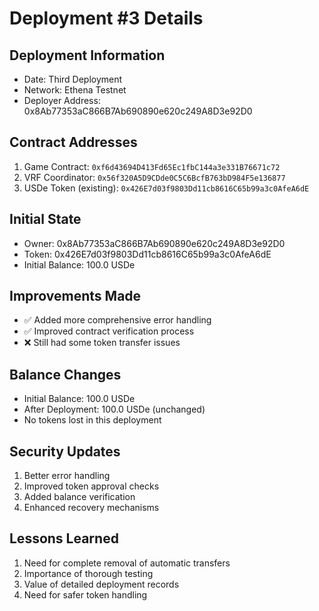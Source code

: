 # Deployment #3 Details

## Deployment Information
- Date: Third Deployment
- Network: Ethena Testnet
- Deployer Address: 0x8Ab77353aC866B7Ab690890e620c249A8D3e92D0

## Contract Addresses
1. Game Contract: `0xf6d43694D413Fd65Ec1fbC144a3e331B76671c72`
2. VRF Coordinator: `0x56f320A5D9CDde0C5C6BcfB763bD984F5e136877`
3. USDe Token (existing): `0x426E7d03f9803Dd11cb8616C65b99a3c0AfeA6dE`

## Initial State
- Owner: 0x8Ab77353aC866B7Ab690890e620c249A8D3e92D0
- Token: 0x426E7d03f9803Dd11cb8616C65b99a3c0AfeA6dE
- Initial Balance: 100.0 USDe

## Improvements Made
- ✅ Added more comprehensive error handling
- ✅ Improved contract verification process
- ❌ Still had some token transfer issues

## Balance Changes
- Initial Balance: 100.0 USDe
- After Deployment: 100.0 USDe (unchanged)
- No tokens lost in this deployment

## Security Updates
1. Better error handling
2. Improved token approval checks
3. Added balance verification
4. Enhanced recovery mechanisms

## Lessons Learned
1. Need for complete removal of automatic transfers
2. Importance of thorough testing
3. Value of detailed deployment records
4. Need for safer token handling
